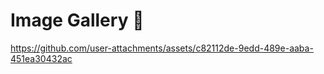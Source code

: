 # Image Gallery 🤩


https://github.com/user-attachments/assets/c82112de-9edd-489e-aaba-451ea30432ac
